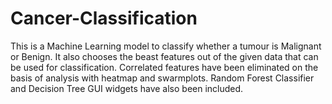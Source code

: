# Cancer-Classification
This is a Machine Learning model to classify whether a tumour is Malignant or Benign. It also chooses the beast features out of the given data that can be used for classification. Correlated features have been eliminated on the basis of analysis with heatmap and swarmplots. Random Forest Classifier and Decision Tree GUI widgets have also been included.
